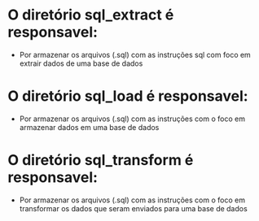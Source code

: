 # O diretório **sql_extract** é responsavel:
  - Por armazenar os arquivos (.sql) com as instruções sql com foco em extrair dados de uma base de dados

# O diretório **sql_load** é responsavel:
  - Por armazenar os arquivos (.sql) com as instruções com o foco em armazenar dados em uma base de dados

# O diretório **sql_transform** é responsavel:
  - Por armazenar os arquivos (.sql) com as instruções com o foco em transformar os dados que seram enviados para uma base de dados
